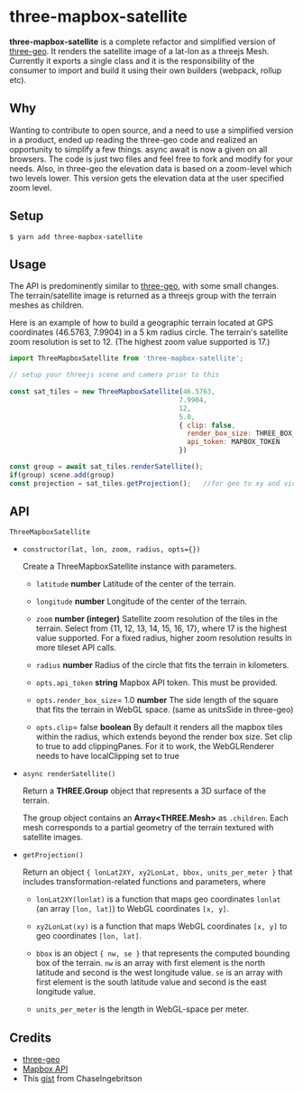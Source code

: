 # three-mapbox-satellite


**three-mapbox-satellite** is a complete refactor and simplified version of [three-geo](https://github.com/w3reality/three-geo). It renders the satellite image of a lat-lon as a threejs Mesh. Currently it exports a single class and it is the responsibility of the consumer to import and build it using their own builders (webpack, rollup etc). 

## Why

Wanting to contribute to open source, and a need to use a simplified version in a product, ended up reading the three-geo code and realized an opportunity to simplify a few things. async await is now a given on all browsers. The code is just two files and feel free to fork and modify for your needs. Also, in three-geo the elevation data is based on a zoom-level which two levels lower. This version gets the elevation data at the user specified zoom level.

## Setup

```
$ yarn add three-mapbox-satellite
```

## Usage

The API is predominently similar to [three-geo](https://github.com/w3reality/three-geo), with some small changes. 
The terrain/satellite image is returned as a threejs group with the terrain meshes as children. 


Here is an example of how to build a geographic terrain located at GPS coordinates (46.5763, 7.9904) in a 5 km radius circle. The terrain's satellite zoom resolution is set to 12. (The highest zoom value supported is 17.)

```js
import ThreeMapboxSatellite from 'three-mapbox-satellite';

// setup your threejs scene and camera prior to this
 
const sat_tiles = new ThreeMapboxSatellite(46.5763, 
                                          7.9904, 
                                          12, 
                                          5.0, 
                                          { clip: false, 
                                            render_box_size: THREE_BOX_SIZE,
                                            api_token: MAPBOX_TOKEN 
                                          })

const group = await sat_tiles.renderSatellite();
if(group) scene.add(group)
const projection = sat_tiles.getProjection();   //for geo to xy and vice-versa . see below for explanation
```

## API

`ThreeMapboxSatellite`

- `constructor(lat, lon, zoom, radius, opts={})`

  Create a ThreeMapboxSatellite instance with parameters.

  - `latitude` **number** Latitude of the center of the terrain.

  - `longitude` **number** Longitude of the center of the terrain.

  - `zoom` **number (integer)** Satellite zoom resolution of the tiles in the terrain. Select from {11, 12, 13, 14, 15, 16, 17}, where 17 is the highest value supported. For a fixed radius, higher zoom resolution results in more tileset API calls.

  - `radius` **number** Radius of the circle that fits the terrain in kilometers.

  - `opts.api_token` **string** Mapbox API token. This must be provided.

  - `opts.render_box_size`= 1.0 **number** The side length of the square that fits the terrain in WebGL space. (same as unitsSide in three-geo)

  - `opts.clip`= false **boolean** By default it renders all the mapbox tiles within the radius, which extends beyond the render box size. Set clip to true to add clippingPanes. For it to work, the WebGLRenderer needs to have localClipping set to true
  
- `async renderSatellite()` 

  Return a **THREE.Group** object that represents a 3D surface of the terrain.


  The group object contains an **Array\<THREE.Mesh\>** as `.children`. Each mesh corresponds to a partial geometry of the terrain textured with satellite images.

- `getProjection()`

  Return an object `{ lonLat2XY, xy2LonLat, bbox, units_per_meter }` that includes transformation-related functions and parameters, where

  - `lonLat2XY(lonlat)` is a function that maps geo coordinates `lonlat` (an array `[lon, lat]`) to WebGL coordinates `[x, y]`.

  - `xy2LonLat(xy)` is a function that maps WebGL coordinates `[x, y]` to geo coordinates `[lon, lat]`.

  - `bbox` is an object `{ nw, se }` that represents the computed bounding box of the terrain. `nw` is an array with first element is the north latitude and second is the west longitude value. `se` is an array with first element is the south latitude value and second is the east longitude value. 

  - `units_per_meter` is the length in WebGL-space per meter.

## Credits
* [three-geo](https://github.com/w3reality/three-geo)
* [Mapbox API](https://docs.mapbox.com/api/overview/)
* This [gist](https://gist.github.com/ChaseIngebritson/22803b340664becdc08b03683e9f935d) from ChaseIngebritson

